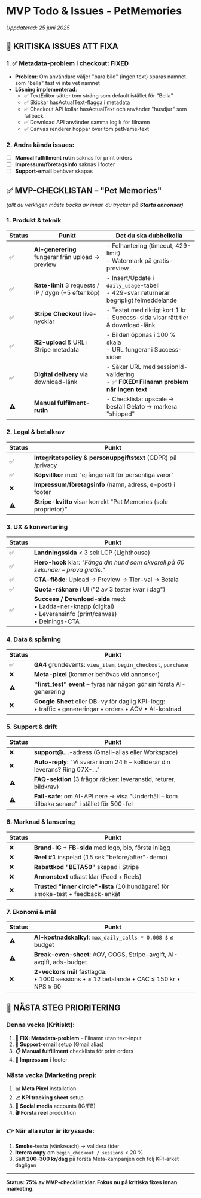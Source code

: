 # MVP Todo & Issues - PetMemories
*Uppdaterad: 25 juni 2025*

## 🚨 KRITISKA ISSUES ATT FIXA

### **1. ✅ Metadata-problem i checkout: FIXED**
- **Problem**: Om användare väljer "bara bild" (ingen text) sparas namnet som "bella" fast vi inte vet namnet
- **Lösning implementerad**: 
  - ✅ TextEditor sätter tom sträng som default istället för "Bella"
  - ✅ Skickar hasActualText-flagga i metadata
  - ✅ Checkout API kollar hasActualText och använder "husdjur" som fallback
  - ✅ Download API använder samma logik för filnamn
  - ✅ Canvas renderer hoppar över tom petName-text

### **2. Andra kända issues:**
- [ ] **Manual fulfillment rutin** saknas för print orders
- [ ] **Impressum/företagsinfo** saknas i footer
- [ ] **Support-email** behöver skapas

## ✅ MVP-CHECKLISTAN – "Pet Memories"
*(allt du verkligen måste bocka av innan du trycker på **Starta annonser**)*

### **1. Produkt & teknik**
| Status | Punkt | Det du ska dubbelkolla |
|--------|-------|------------------------|
| ✅ | **AI-generering** fungerar från upload → preview | - Felhantering (timeout, 429-limit)<br>- Watermark på gratis-preview |
| ✅ | **Rate-limit** 3 requests / IP / dygn (+5 efter köp) | - Insert/Update i `daily_usage`-tabell<br>- 429-svar returnerar begripligt felmeddelande |
| ✅ | **Stripe Checkout** live-nycklar | - Testat med riktigt kort 1 kr<br>- Success-sida visar rätt tier & download-länk |
| ✅ | **R2-upload** & URL i Stripe metadata | - Bilden öppnas i 100 % skala<br>- URL fungerar i Success-sidan |
| ✅ | **Digital delivery** via download-länk | - Säker URL med sessionId-validering<br>- ✅ **FIXED: Filnamn problem när ingen text** |
| ⚠️ | **Manual fulfilment-rutin** | - Checklista: upscale → beställ Gelato → markera "shipped" |

### **2. Legal & betalkrav**
| Status | Punkt |
|--------|-------|
| ✅ | **Integritetspolicy & personuppgiftstext** (GDPR) på /privacy |
| ✅ | **Köpvillkor** med "ej ångerrätt för personliga varor" |
| ❌ | **Impressum/företagsinfo** (namn, adress, e-post) i footer |
| ⚠️ | **Stripe-kvitto** visar korrekt "Pet Memories (sole proprietor)" |

### **3. UX & konvertering**
| Status | Punkt |
|--------|-------|
| ✅ | **Landningssida** < 3 sek LCP (Lighthouse) |
| ✅ | **Hero-hook** klar: *"Fånga din hund som akvarell på 60 sekunder – prova gratis."* |
| ✅ | **CTA-flöde**: Upload → Preview → Tier-val → Betala |
| ✅ | **Quota-räknare** i UI ("2 av 3 tester kvar i dag") |
| ✅ | **Success / Download-sida** med:<br>• Ladda-ner-knapp (digital)<br>• Leveransinfo (print/canvas)<br>• Delnings-CTA |

### **4. Data & spårning**
| Status | Punkt |
|--------|-------|
| ✅ | **GA4** grundevents: `view_item`, `begin_checkout`, `purchase` |
| ❌ | **Meta-pixel** (kommer behövas vid annonser) |
| ⚠️ | **"first_test" event** – fyras när någon gör sin första AI-generering |
| ❌ | **Google Sheet** eller DB-vy för daglig KPI-logg:<br>• traffic • genereringar • orders • AOV • AI-kostnad |

### **5. Support & drift**
| Status | Punkt |
|--------|-------|
| ❌ | **support@…**-adress (Gmail-alias eller Workspace) |
| ❌ | **Auto-reply**: "Vi svarar inom 24 h – kolliderar din leverans? Ring 07X-…" |
| ⚠️ | **FAQ-sektion** (3 frågor räcker: leveranstid, returer, bildkrav) |
| ⚠️ | **Fail-safe**: om AI-API nere → visa "Underhåll – kom tillbaka senare" i stället för 500-fel |

### **6. Marknad & lansering**
| Status | Punkt |
|--------|-------|
| ❌ | **Brand-IG + FB-sida** med logo, bio, första inlägg |
| ❌ | **Reel #1** inspelad (15 sek "before/after"-demo) |
| ❌ | **Rabattkod "BETA50"** skapad i Stripe |
| ❌ | **Annonstext** utkast klar (Feed + Reels) |
| ❌ | **Trusted "inner circle"-lista** (10 hundägare) för smoke-test + feedback-enkät |

### **7. Ekonomi & mål**
| Status | Punkt |
|--------|-------|
| ⚠️ | **AI-kostnadskalkyl**: `max_daily_calls * 0,008 $` ≤ budget |
| ⚠️ | **Break-even-sheet**: AOV, COGS, Stripe-avgift, AI-avgift, ads-budget |
| ❌ | **2-veckors mål** fastlagda:<br>• 1000 sessions • ≥ 12 betalande • CAC ≤ 150 kr • NPS ≥ 60 |

## 🔧 NÄSTA STEG PRIORITERING

### **Denna vecka (Kritiskt):**
1. **🚨 FIX: Metadata-problem** - Filnamn utan text-input
2. **📧 Support-email** setup (Gmail alias)
3. **📋 Manual fulfillment** checklista för print orders
4. **🏢 Impressum** i footer

### **Nästa vecka (Marketing prep):**
1. **📊 Meta Pixel** installation
2. **📈 KPI tracking sheet** setup
3. **📱 Social media** accounts (IG/FB)
4. **🎬 Första reel** produktion

### **👉 När alla rutor är ikryssade:**
1. **Smoke-testa** (vänkreach) → validera tider
2. **Iterera copy** om `begin_checkout / sessions` < 20 %
3. Sätt **200–300 kr/dag** på första Meta-kampanjen och följ KPI-arket dagligen

---

**Status: 75% av MVP-checklist klar. Fokus nu på kritiska fixes innan marketing.**